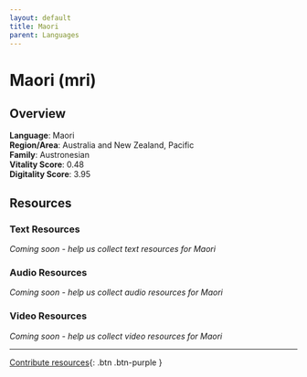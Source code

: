```yaml
---
layout: default
title: Maori
parent: Languages
---
```


# Maori (mri)

## Overview

**Language**: Maori  
**Region/Area**: Australia and New Zealand, Pacific  
**Family**: Austronesian  
**Vitality Score**: 0.48  
**Digitality Score**: 3.95  

## Resources

### Text Resources
*Coming soon - help us collect text resources for Maori*

### Audio Resources
*Coming soon - help us collect audio resources for Maori*

### Video Resources
*Coming soon - help us collect video resources for Maori*

---

[Contribute resources](https://fairtrain.github.io/){: .btn .btn-purple }
